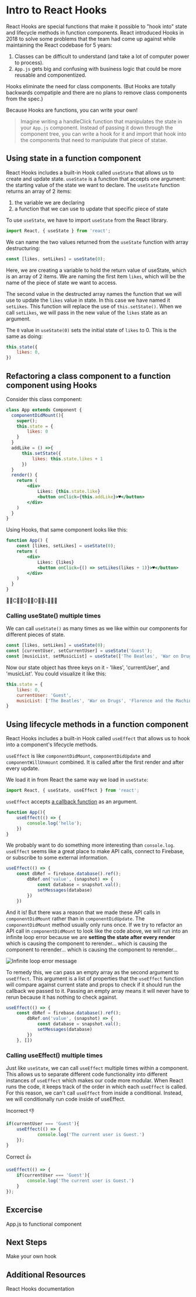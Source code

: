 <!-- Student takeaway: -->
<!--Student will:
- Understand how to use useState
- Understand how to use useEffect in it's simplest context
- Ce able to change a class component with state and lifecycle methods to a function component
- Know where resources are to investigate further
 -->

# Intro to React Hooks

React Hooks are special functions that make it possible to "hook into" state and lifecycle methods in function components. React introduced Hooks in 2018 to solve some problems that the team had come up against while maintaining the React codebase for 5 years:

1. Classes can be difficult to understand (and take a lot of computer power to process).
2. `App.js` gets big and confusing with business logic that could be more reusable and componentized. 

Hooks eliminate the need for class components. (But Hooks are totally backwards compatiple and there are no plans to remove class components from the spec.) 

Because Hooks are functions, you can write your own!

> Imagine writing a handleClick function that manipulates the state in your `App.js` component. Instead of passing it down through the component tree, you can write a hook for it and import that hook into the components that need to manipulate that piece of statae.

## Using state in a function component
React Hooks includes a built-in Hook called `useState` that allows us to create and update state. `useState` is a function that accepts one argument: the starting value of the state we want to declare. The `useState` function returns an array of 2 items: 
1. the variable we are declaring
2. a function that we can use to update that specific piece of state 

To use `useState`, we have to import `useState` from the React library.

```jsx
import React, { useState } from 'react';
```

We can name the two values returned from the `useState` function with array destructuring:
```jsx
const [likes, setLikes] = useState(0);
```

Here, we are creating a variable to hold the return value of useState, which is an array of 2 items. We are naming the first item `likes`, which will be the name of the piece of state we want to access.

The second value in the destructed array names the function that we will use to update the `likes` value in state. In this case we have named it `setLikes`. This function will replace the use of `this.setState()`. When we call `setLikes`, we will pass in the new value of the `likes` state as an argument.

The `0` value in `useState(0)` sets the initial state of `likes` to 0. This is the same as doing:

```jsx
this.state({
    likes: 0,
})
```


## Refactoring a class component to a function component using Hooks

Consider this class component:
```jsx
class App extends Component {
  componentDidMount(){
    super();
    this.state = {
        likes: 0
    }
  }
  addLike = () =>{
      this.setState({
          likes: this.state.likes + 1
      })
  }
  render() {
    return (
        <div>
            Likes: {this.state.like}
            <button onClick={this.addLike}>♥️</button>
        </div>
    ) 
  }
}
```

Using Hooks, that same component looks like this:
```jsx
function App() {
    const [likes, setLikes] = useState(0);
    return (
        <div>
            Likes: {likes}
            <button onClick={() => setLikes(likes + 1)}>♥️</button>
        </div>
    ) 
  }
}
```

👀👀C👀👀O👀👀O👀👀L👀👀👀


### Calling useState() multiple times

We can call `useState()` as many times as we like within our components for different pieces of state.

```jsx
const [likes, setLikes] = useState(0);
const [currentUser, setCurrentUser] = useState('Guest');
const [musicList, setMusicList] = useState(['The Beatles', 'War on Drugs', 'Florence and the Machine']);
```

Now our state object has three keys on it - 'likes', 'currentUser', and 'musicList'. You could visualize it like this: 

```jsx
this.state = {
    likes: 0,
    currentUser: 'Guest',
    musicList: ['The Beatles', 'War on Drugs', 'Florence and the Machine']
}
```

## Using lifecycle methods in a function component
React Hooks includes a built-in Hook called `useEffect` that allows us to hook into a component's lifecycle methods.

`useEffect` is like `componentDidMount`, `componentDidUpdate` and `componentWillUnmount` combined. It is called after the first render and after every update. 

We load it in from React the same way we load in `useState`:
```jsx
import React, { useState, useEffect } from 'react';
```

`useEffect` accepts [a callback function](https://github.com/HackerYou/bootcamp-notes/blob/master/applied-javascript/how-do-callbacks-work.md) as an argument. 

```jsx
function App(){
    useEffect(() => {
        console.log('hello');
    })
}
```

We probably want to do something more interesting than `console.log`. `useEffect` seems like a great place to make API calls, connect to Firebase, or subscribe to some external information. 
```jsx
useEffect(() => {
    const dbRef = firebase.database().ref();
        dbRef.on('value', (snapshot) => {
            const database = snapshot.val();
            setMessages(database)
        })
    })
```

And it is! But there was a reason that we made these API calls in `componentDidMount` rather than in `componentDidUpdate`. The `componentDidMount` method usually only runs once. If we try to refactor an API call in `componentDidMount` to look like the code above, we will run into an infinite loop error because we are **setting the state after every render** which is causing the component to rerender... which is causing the component to rerender... which is causing the component to rerender...

<!-- IMAGE OF THE ERROR MESSAGE -->
![Infinite loop error message](https://hychalknotes.s3.amazonaws.com/infinite-loop-screenshot--bootcamp.png)

To remedy this, we can pass an empty array as the second argument to `useEffect`. This argument is a list of properties that the `useEffect` function will compare against current state and props to check if it should run the callback we passed to it. 
Passing an empty array means it will never have to rerun because it has nothing to check against. 

```jsx
useEffect(() => {
    const dbRef = firebase.database().ref();
        dbRef.on('value', (snapshot) => {
            const database = snapshot.val();
            setMessages(database)
        })
    }, [])
```

### Calling useEffect() multiple times

Just like `useState`, we can call `useEffect` multiple times within a component. This allows us to separate different code functionality into different instances of `useEffect` which makes our code more modular. When React runs the code, it keeps track of the order in which each `useEffect` is called. For this reason, we can't call `useEffect` from inside a conditional. Instead, we will conditionally run code inside of useEffect.

Incorrect 👎
```jsx
if(currentUser === 'Guest'){
    useEffect(() => {
            console.log('The current user is Guest.')
    });    
}  
```

Correct 👍
```jsx
useEffect(() => {
    if(currentUser === 'Guest'){
        console.log('The current user is Guest.')
    } 
});      
```

<!-- - this is just javascript --> 

## Excercise
App.js to functional component

## Next Steps
Make your own hook

## Additional Resources 
React Hooks documentation


